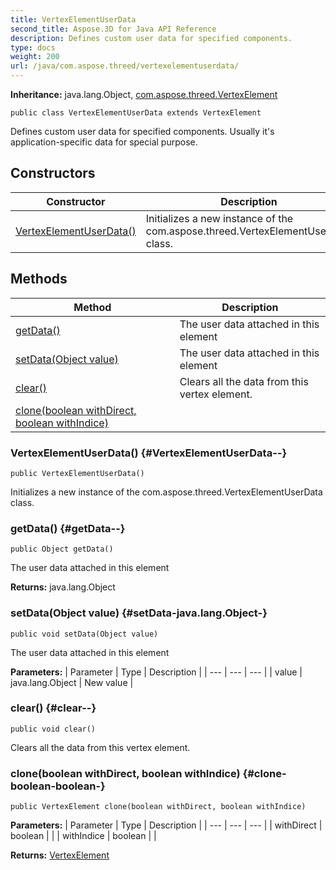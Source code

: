 ```yaml
---
title: VertexElementUserData
second_title: Aspose.3D for Java API Reference
description: Defines custom user data for specified components.
type: docs
weight: 200
url: /java/com.aspose.threed/vertexelementuserdata/
---
```


**Inheritance:**
java.lang.Object, [com.aspose.threed.VertexElement](../../com.aspose.threed/vertexelement)
```
public class VertexElementUserData extends VertexElement
```

Defines custom user data for specified components. Usually it's application-specific data for special purpose.
## Constructors

| Constructor | Description |
| --- | --- |
| [VertexElementUserData()](#VertexElementUserData--) | Initializes a new instance of the com.aspose.threed.VertexElementUserData class. |
## Methods

| Method | Description |
| --- | --- |
| [getData()](#getData--) | The user data attached in this element |
| [setData(Object value)](#setData-java.lang.Object-) | The user data attached in this element |
| [clear()](#clear--) | Clears all the data from this vertex element. |
| [clone(boolean withDirect, boolean withIndice)](#clone-boolean-boolean-) |  |
### VertexElementUserData() {#VertexElementUserData--}
```
public VertexElementUserData()
```


Initializes a new instance of the com.aspose.threed.VertexElementUserData class.

### getData() {#getData--}
```
public Object getData()
```


The user data attached in this element

**Returns:**
java.lang.Object
### setData(Object value) {#setData-java.lang.Object-}
```
public void setData(Object value)
```


The user data attached in this element

**Parameters:**
| Parameter | Type | Description |
| --- | --- | --- |
| value | java.lang.Object | New value |

### clear() {#clear--}
```
public void clear()
```


Clears all the data from this vertex element.

### clone(boolean withDirect, boolean withIndice) {#clone-boolean-boolean-}
```
public VertexElement clone(boolean withDirect, boolean withIndice)
```




**Parameters:**
| Parameter | Type | Description |
| --- | --- | --- |
| withDirect | boolean |  |
| withIndice | boolean |  |

**Returns:**
[VertexElement](../../com.aspose.threed/vertexelement)
